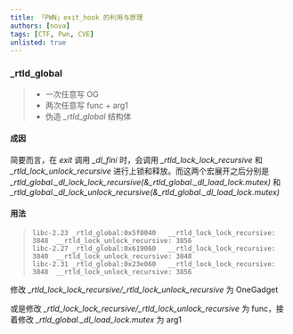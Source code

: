 ```yaml
---
title: 「PWN」exit_hook 的利用与原理
authors: [nova]
tags: [CTF, Pwn, CVE]
unlisted: true
---
```


### _rtld_global

> - 一次任意写 OG
> - 两次任意写 func + arg1
> - 伪造 *_rtld_global* 结构体

#### 成因

简要而言，在 *exit* 调用 *_dl_fini* 时，会调用 *_rtld_lock_lock_recursive* 和 *_rtld_lock_unlock_recursive* 进行上锁和释放。而这两个宏展开之后分别是 *\_rtld_global.\_dl_lock_lock_recursive(&\_rtld_global.\_dl_load_lock.mutex)* 和 *\_rtld_global.\_dl_lock_unlock_recursive(&\_rtld_global.\_dl_load_lock.mutex)*

#### 用法
>```
>libc-2.23 _rtld_global:0x5f0040   __rtld_lock_lock_recursive: 3848  __rtld_lock_unlock_recursive: 3856
>libc-2.27 _rtld_global:0x619060   __rtld_lock_lock_recursive: 3840  __rtld_lock_unlock_recursive: 3848
>libc-2.31 _rtld_global:0x23e060   __rtld_lock_lock_recursive: 3848  __rtld_lock_unlock_recursive: 3856
>```

修改 *\_rtld_lock_lock_recursive/\_rtld_lock_unlock_recursive* 为 OneGadget

或是修改 *_rtld_lock_lock_recursive/\_rtld_lock_unlock_recursive* 为 func，接着修改 *\_rtld_global.\_dl_load_lock.mutex* 为 arg1


